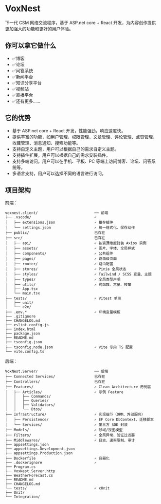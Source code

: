# VoxNest

下一代 CSM 网络交流程序，基于 ASP.net core + React 开发，为内容创作提供更加强大的功能和更好的用户体验。

## 你可以拿它做什么

- ✅博客
- ✅论坛
- ✅问答系统
- ✅新闻平台
- ✅知识分享平台
- ✅视频站
- ✅直播平台
- ✅还有更多......

## 它的优势

- 基于 ASP.net core + React 开发，性能强劲，响应速度快。
- 提供丰富的功能，如用户管理、权限管理、文章管理、评论管理、点赞管理、收藏管理、消息通知、搜索功能等。
- 支持自定义主题，用户可以根据自己的需求自定义主题。
- 支持插件扩展，用户可以根据自己的需求安装插件。
- 支持多端访问，用户可以在手机、平板、PC 等端上访问博客、论坛、问答系统等。
- 多语言支持，用户可以选择不同的语言进行访问。

## 项目架构

前端：

```
voxnest.client/                          ── 前端
├── .vscode/                             ✓
│   ├── extensions.json                  ✓ 推荐插件
│   └── settings.json                    ✓ 统一格式化、保存动作
├── public/                              已存在
├── src/                                 已存在
│   ├── api/                             ✓ 按资源维度封装 Axios 实例
│   ├── assets/                          ✓ 图片、字体、全局样式
│   ├── components/                      ✓ 公共组件
│   ├── pages/                           ✓ 路由级页面
│   ├── router/                          ✓ 路由配置
│   ├── stores/                          ✓ Pinia 全局状态
│   ├── styles/                          ✓ Tailwind / SCSS 变量、主题
│   ├── types/                           ✓ 全局类型声明
│   ├── utils/                           ✓ 纯函数、常量、枚举
│   ├── App.tsx
│   └── main.tsx
├── tests/                               ✓ Vitest 单测
│   ├── unit/
│   └── e2e/
├── .env.*                               ✓ 环境变量模板
├── .gitignore
├── CHANGELOG.md
├── eslint.config.js
├── index.html
├── package.json
├── README.md
├── tsconfig.json
├── tsconfig.node.json                   ✓ Vite 专用 TS 配置
└── vite.config.ts
```

后端：

```
VoxNest.Server/                          ── 后端
├── Connected Services/                  已存在
├── Controllers/                         已存在
├── Features/                            ✓ Clean Architecture 用例层
│   ├── Articles/                        ✓ 示例 Feature
│   │   ├── Commands/
│   │   ├── Queries/
│   │   ├── Validators/
│   │   └── Dtos/
├── Infrastructure/                      ✓ 实现细节（ORM、外部服务）
│   ├── Persistence/                     ✓ EF Core DbContext、迁移脚本
│   └── Services/                        ✓ 第三方 SDK 封装
├── Models/                              ✓ 领域/视图模型
├── Filters/                             ✓ 全局异常、验证过滤器
├── Middlewares/                         ✓ 日志、速率限制、审计
├── appsettings.json
├── appsettings.Development.json
├── appsettings.Production.json
├── Dockerfile                           ✓ 容器化
├── .dockerignore                        ✓
├── Program.cs
├── VoxNest.Server.http
├── WeatherForecast.cs
├── README.md
├── CHANGELOG.md
└── tests/                               ✓ xUnit
├── Unit/
└── Integration/
```